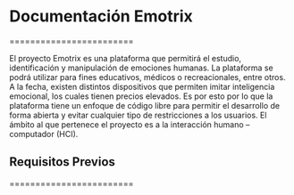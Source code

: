 # Documentación Emotrix
========================

El proyecto Emotrix es una plataforma que permitirá el estudio, identificación y manipulación de emociones humanas. La plataforma se podrá utilizar para fines educativos, médicos o recreacionales, entre otros. A la fecha, existen distintos dispositivos que permiten imitar inteligencia emocional, los cuales tienen precios elevados. Es por esto por lo que la plataforma tiene un enfoque de código libre para permitir el desarrollo de forma abierta y evitar cualquier tipo de restricciones a los usuarios. El ámbito al que pertenece el proyecto es a la interacción humano – computador (HCI).

## Requisitos Previos
========================
